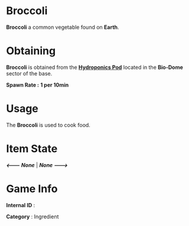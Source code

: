 # Broccoli

**Broccoli** a common vegetable found on **Earth**.

# Obtaining

**Broccoli** is obtained from the [**Hydroponics Pod**]() located in the **Bio-Dome** sector of the base.
 
**Spawn Rate :** **1 per 10min**

# Usage

The **Broccoli** is used to cook food.

# Item State

***<--- None*** | ***None --->***

# Game Info

**Internal ID** : 

**Category** : Ingredient
